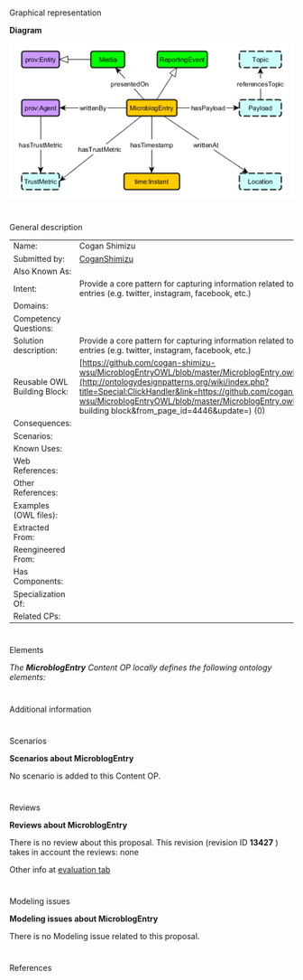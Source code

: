 # 

 Graphical representation



__Diagram__ 





[![Image:MicroblogEntry.png](public/images/5/58/MicroblogEntry.png)](../Image/MicroblogEntry.png "Image:MicroblogEntry.png")





# 

 General description




|  |  |
| --- | --- |
|  Name:  |  Cogan Shimizu  |
|  Submitted by:  | [CoganShimizu](../User/CoganShimizu "User:CoganShimizu")  |
|  Also Known As:  |  |
|  Intent:  |  Provide a core pattern for capturing information related to microblog entries (e.g. twitter, instagram, facebook, etc.)  |
|  Domains:  |  |
|  Competency Questions:  |  |
|  Solution description:  |  Provide a core pattern for capturing information related to microblog entries (e.g. twitter, instagram, facebook, etc.)  |
|  Reusable OWL Building Block:  | [https://github.com/cogan-shimizu-wsu/MicroblogEntryOWL/blob/master/MicroblogEntry.owl](http://ontologydesignpatterns.org/wiki/index.php?title=Special:ClickHandler&link=https://github.com/cogan-shimizu-wsu/MicroblogEntryOWL/blob/master/MicroblogEntry.owl&message=OWL building block&from_page_id=4446&update=)  (0)  |
|  Consequences:  |  |
|  Scenarios:  |  |
|  Known Uses:  |  |
|  Web References:  |  |
|  Other References:  |  |
|  Examples (OWL files):  |  |
|  Extracted From:  |  |
|  Reengineered From:  |  |
|  Has Components:  |  |
|  Specialization Of:  |  |
|  Related CPs:  |  |



  





# 

 Elements



_The
 __MicroblogEntry__ 
 Content OP locally defines the following ontology elements:_ 




# 

 Additional information



# 

 Scenarios




__Scenarios about MicroblogEntry__ 


 No scenario is added to this Content OP.
 




# 

 Reviews




__Reviews about MicroblogEntry__ 


 There is no review about this proposal.
This revision (revision ID
 __13427__ 
 ) takes in account the reviews: none
 



 Other info at
 [evaluation tab](http://ontologydesignpatterns.org/wiki/index.php?title=Submissions:MicroblogEntry&action=evaluation "http://ontologydesignpatterns.org/wiki/index.php?title=Submissions:MicroblogEntry&action=evaluation") 





  





# 

 Modeling issues




__Modeling issues about MicroblogEntry__ 


 There is no Modeling issue related to this proposal.
 




  





# 

 References